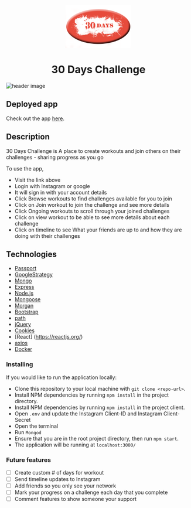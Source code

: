 <p align="center">
  <a href="https://thirtydaysapp.com/">
    <img  src="client/public/assets/images/LogoLarge.png" width="180" />
  </a>
</p>
<h1 align="center">
  30 Days Challenge
</h1>


![header image](client/public/assets/images/30Days.gif)

## Deployed app
	
Check out the app [here](https://thirtydaysapp.com/).

## Description

30 Days Challenge is A place to create workouts and join others on their challenges - sharing progress as you go


To use the app,
- Visit the link above
- Login with Instagram or google
- It will sign in with your account details
- Click Browse workouts to find challenges available for you to join
- Click on Join workout to join the challenge and see more details
- Click Ongoing workouts to scroll through your joined challenges
- Click on view workout to be able to see more details about each challenge 
- Click on timeline to see What your friends are up to and how they are doing with their challenges

## Technologies
- [Passport](http://www.passportjs.org/)
- [GoogleStrategy](http://www.passportjs.org/packages/passport-google-oauth2/)
- [Mongo](https://www.mongodb.com/)
- [Express](https://expressjs.com/)
- [Node.js](https://nodejs.org/en/)
- [Mongoose](https://mongoosejs.com/docs/)
- [Morgan](https://www.loggly.com/docs/node-express-js-morgan-logging/)
- [Bootstrap](https://getbootstrap.com/)
- [path](https://nodejs.org/api/path.html)
- [jQuery](https://jquery.com/)
- [Cookies](https://www.npmjs.com/package/cookies)
- [React] (https://reactjs.org/)
- [axios](https://github.com/axios/axios)
- [Docker](https://www.docker.com/)



### Installing
 
If you would like to run the application locally:
- Clone this repository to your local machine with `git clone <repo-url>`.
- Install NPM dependencies by running `npm install` in the project directory.
- Install NPM dependencies by running `npm install` in the project client.
- Open `.env` and update the Instagram Client-ID and Instagram Client-Secret
- Open the terminal
- Run `Mongod`
- Ensure that you are in the root project directory, then run `npm start`.
- The application will be running at `localhost:3000/`

### Future features
- [ ] Create custom # of days for workout
- [ ] Send timeline updates to Instagram
- [ ] Add friends so you only see your network
- [ ] Mark your progress on a challenge each day that you complete
- [ ] Comment features to show someone your support 

